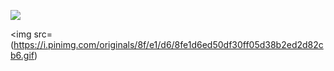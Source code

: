 
![](https://komarev.com/ghpvc/?username=your-github-username&color=E7DDFF)


 <img src=(https://i.pinimg.com/originals/8f/e1/d6/8fe1d6ed50df30ff05d38b2ed2d82cb6.gif)

